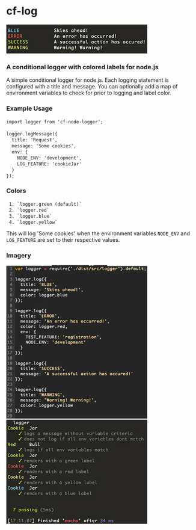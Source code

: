 # cf-log

![](https://raw.githubusercontent.com/CreativeFlume/cf-log/master/assets/output.png)

### A conditional logger with colored labels for node.js

A simple conditional logger for node.js. Each logging
statement is configured with a title and message. You
can optionally add a map of environment variables to
check for prior to logging and label color.

### Example Usage
```
import logger from 'cf-node-logger';

logger.logMessage({
  title: 'Request',
  message: 'Some cookies',
  env: {
    NODE_ENV: 'development',
    LOG_FEATURE: 'cookieJar'
  }
});

```

### Colors
     1. `logger.green (default)`
     2. `logger.red`
     3. `logger.blue`
     4. `logger.yellow`

This will log 'Some cookies' when the environment
variables `NODE_ENV` and `LOG_FEATURE` are set to
their respective values.

### Imagery
![](https://raw.githubusercontent.com/CreativeFlume/cf-log/master/assets/usage.png)
![](https://raw.githubusercontent.com/CreativeFlume/cf-log/master/assets/test.png)
